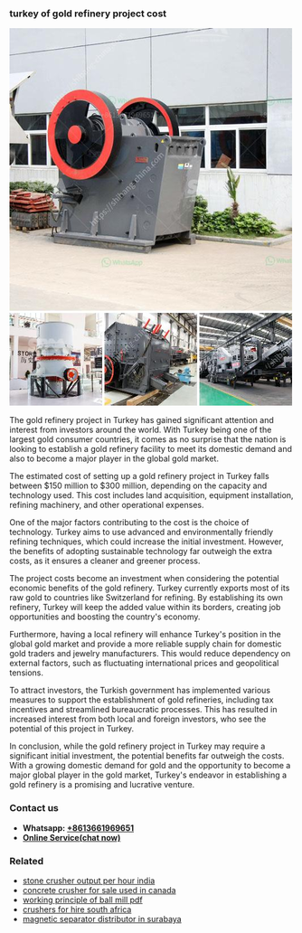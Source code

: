 <h3>turkey of gold refinery project cost</h3><img src='1706767313.jpg' alt=''><p>The gold refinery project in Turkey has gained significant attention and interest from investors around the world. With Turkey being one of the largest gold consumer countries, it comes as no surprise that the nation is looking to establish a gold refinery facility to meet its domestic demand and also to become a major player in the global gold market.</p><p>The estimated cost of setting up a gold refinery project in Turkey falls between $150 million to $300 million, depending on the capacity and technology used. This cost includes land acquisition, equipment installation, refining machinery, and other operational expenses.</p><p>One of the major factors contributing to the cost is the choice of technology. Turkey aims to use advanced and environmentally friendly refining techniques, which could increase the initial investment. However, the benefits of adopting sustainable technology far outweigh the extra costs, as it ensures a cleaner and greener process.</p><p>The project costs become an investment when considering the potential economic benefits of the gold refinery. Turkey currently exports most of its raw gold to countries like Switzerland for refining. By establishing its own refinery, Turkey will keep the added value within its borders, creating job opportunities and boosting the country's economy.</p><p>Furthermore, having a local refinery will enhance Turkey's position in the global gold market and provide a more reliable supply chain for domestic gold traders and jewelry manufacturers. This would reduce dependency on external factors, such as fluctuating international prices and geopolitical tensions.</p><p>To attract investors, the Turkish government has implemented various measures to support the establishment of gold refineries, including tax incentives and streamlined bureaucratic processes. This has resulted in increased interest from both local and foreign investors, who see the potential of this project in Turkey.</p><p>In conclusion, while the gold refinery project in Turkey may require a significant initial investment, the potential benefits far outweigh the costs. With a growing domestic demand for gold and the opportunity to become a major global player in the gold market, Turkey's endeavor in establishing a gold refinery is a promising and lucrative venture.</p><h3>Contact us</h3><ul><li><strong>Whatsapp:&nbsp;<a href="https://wa.me/8613661969651">+8613661969651</a></strong></li><li><a href="https://swt.shibang-china.com/?git&amp;zhl&amp;turkey of gold refinery project cost"><strong>Online Service(chat now)</strong></a></li></ul><h3>Related</h3><ul><li><a href='stone crusher output per hour india.md'>stone crusher output per hour india</a></li><li><a href='concrete crusher for sale used in canada.md'>concrete crusher for sale used in canada</a></li><li><a href='working principle of ball mill pdf.md'>working principle of ball mill pdf</a></li><li><a href='crushers for hire south africa.md'>crushers for hire south africa</a></li><li><a href='magnetic separator distributor in surabaya.md'>magnetic separator distributor in surabaya</a></li></ul>